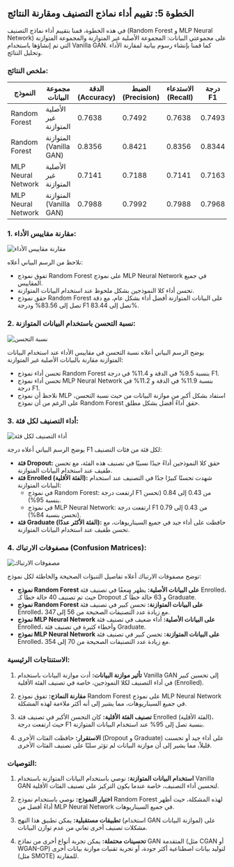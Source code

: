## الخطوة 5: تقييم أداء نماذج التصنيف ومقارنة النتائج

في هذه الخطوة، قمنا بتقييم أداء نماذج التصنيف (Random Forest و MLP Neural Network) على مجموعتي البيانات: المجموعة الأصلية غير المتوازنة والمجموعة المتوازنة التي تم إنشاؤها باستخدام Vanilla GAN. كما قمنا بإنشاء رسوم بيانية لمقارنة الأداء وتحليل النتائج.

### ملخص النتائج:

| النموذج | مجموعة البيانات | الدقة (Accuracy) | الضبط (Precision) | الاستدعاء (Recall) | درجة F1 |
|---------|-----------------|-----------------|-------------------|-------------------|---------|
| Random Forest | الأصلية غير المتوازنة | 0.7638 | 0.7492 | 0.7638 | 0.7493 |
| Random Forest | المتوازنة (Vanilla GAN) | 0.8356 | 0.8421 | 0.8356 | 0.8344 |
| MLP Neural Network | الأصلية غير المتوازنة | 0.7141 | 0.7188 | 0.7141 | 0.7163 |
| MLP Neural Network | المتوازنة (Vanilla GAN) | 0.7988 | 0.7992 | 0.7988 | 0.7968 |

### 1. مقارنة مقاييس الأداء:

![مقارنة مقاييس الأداء](metrics_comparison.png)

نلاحظ من الرسم البياني أعلاه:
- تفوق نموذج Random Forest على نموذج MLP Neural Network في جميع المقاييس.
- تحسن أداء كلا النموذجين بشكل ملحوظ عند استخدام البيانات المتوازنة.
- حقق نموذج Random Forest على البيانات المتوازنة أفضل أداء بشكل عام، مع دقة تصل إلى 83.56% ودرجة F1 تصل إلى 83.44%.

### 2. نسبة التحسن باستخدام البيانات المتوازنة:

![نسبة التحسن](improvement_chart.png)

يوضح الرسم البياني أعلاه نسبة التحسن في مقاييس الأداء عند استخدام البيانات المتوازنة مقارنة بالبيانات الأصلية غير المتوازنة:
- تحسن أداء نموذج Random Forest بنسبة 9.5% في الدقة و 11.4% في درجة F1.
- تحسن أداء نموذج MLP Neural Network بنسبة 11.9% في الدقة و 11.2% في درجة F1.
- نلاحظ أن نموذج MLP استفاد بشكل أكبر من موازنة البيانات من حيث نسبة التحسن، على الرغم من أن نموذج Random Forest حقق أداءً أفضل بشكل مطلق.

### 3. أداء التصنيف لكل فئة:

![أداء التصنيف لكل فئة](class_performance.png)

يوضح الرسم البياني أعلاه درجة F1 لكل فئة من فئات التصنيف:
- **فئة Dropout:** حقق كلا النموذجين أداءً جيدًا نسبيًا في تصنيف هذه الفئة، مع تحسن طفيف عند استخدام البيانات المتوازنة.
- **فئة Enrolled (الفئة الأقلية):** شهدت تحسنًا كبيرًا جدًا في التصنيف عند استخدام البيانات المتوازنة:
  * في نموذج Random Forest: ارتفعت درجة F1 من 0.43 إلى 0.84 (تحسن بنسبة 95%).
  * في نموذج MLP Neural Network: ارتفعت درجة F1 من 0.43 إلى 0.79 (تحسن بنسبة 84%).
- **فئة Graduate (الفئة الأكثر عددًا):** حافظت على أداء جيد في جميع السيناريوهات، مع تحسن طفيف عند استخدام البيانات المتوازنة.

### 4. مصفوفات الارتباك (Confusion Matrices):

![مصفوفات الارتباك](confusion_matrices.png)

توضح مصفوفات الارتباك أعلاه تفاصيل التنبؤات الصحيحة والخاطئة لكل نموذج:
- **نموذج Random Forest على البيانات الأصلية:** يظهر ضعفًا في تصنيف فئة Enrolled، حيث تم تصنيف 40 حالة خطأً كـ Dropout و 63 حالة خطأً كـ Graduate.
- **نموذج Random Forest على البيانات المتوازنة:** تحسن كبير في تصنيف فئة Enrolled، مع زيادة عدد التصنيفات الصحيحة من 56 إلى 347.
- **نموذج MLP Neural Network على البيانات الأصلية:** أداء ضعيف في تصنيف فئة Enrolled، وأخطاء كثيرة في تصنيف فئة Graduate.
- **نموذج MLP Neural Network على البيانات المتوازنة:** تحسن كبير في تصنيف فئة Enrolled، مع زيادة عدد التصنيفات الصحيحة من 70 إلى 354.

### الاستنتاجات الرئيسية:

1. **تأثير موازنة البيانات:** أدت موازنة البيانات باستخدام Vanilla GAN إلى تحسين كبير في أداء التصنيف لكلا النموذجين، خاصة في تصنيف الفئة الأقلية (Enrolled).

2. **مقارنة النماذج:** تفوق نموذج Random Forest على نموذج MLP Neural Network في جميع السيناريوهات، مما يشير إلى أنه أكثر ملاءمة لهذه المشكلة.

3. **تصنيف الفئة الأقلية:** كان التحسن الأكبر في تصنيف فئة Enrolled (الفئة الأقلية)، حيث ارتفعت درجة F1 بنسبة تصل إلى 95% عند استخدام البيانات المتوازنة.

4. **الاستقرار:** حافظت الفئات الأخرى (Dropout و Graduate) على أداء جيد أو تحسنت قليلاً، مما يشير إلى أن موازنة البيانات لم تؤثر سلبًا على تصنيف الفئات الأخرى.

### التوصيات:

1. **استخدام البيانات المتوازنة:** نوصي باستخدام البيانات المتوازنة باستخدام Vanilla GAN لتحسين أداء التصنيف، خاصة عندما يكون التركيز على تصنيف الفئات الأقلية.

2. **اختيار النموذج:** نوصي باستخدام نموذج Random Forest لهذه المشكلة، حيث أظهر أداءً أفضل من MLP Neural Network في جميع السيناريوهات.

3. **تطبيقات مستقبلية:** يمكن تطبيق هذا النهج (استخدام GAN لموازنة البيانات) على مشكلات تصنيف أخرى تعاني من عدم توازن البيانات.

4. **تحسينات محتملة:** يمكن تجربة أنواع أخرى من نماذج GAN المتقدمة (مثل CGAN أو WGAN-GP) لتوليد بيانات اصطناعية أكثر جودة، أو تجربة تقنيات موازنة بيانات أخرى (مثل SMOTE) للمقارنة.
